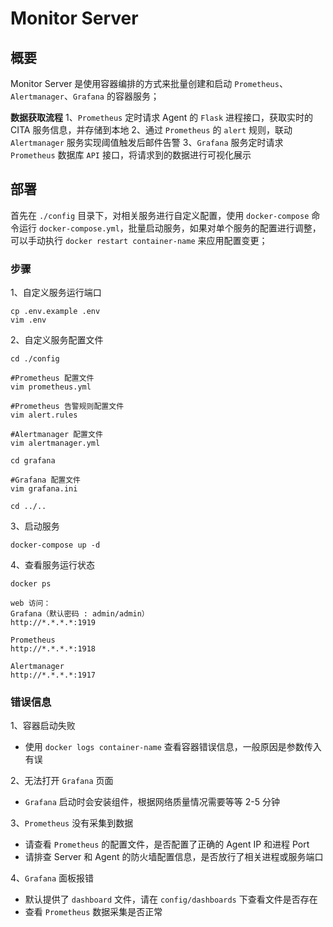 # Monitor Server

## 概要
Monitor Server 是使用容器编排的方式来批量创建和启动 `Prometheus`、`Alertmanager`、`Grafana` 的容器服务；

**数据获取流程**
1、`Prometheus` 定时请求 Agent 的 `Flask` 进程接口，获取实时的 CITA 服务信息，并存储到本地
2、通过 `Prometheus` 的 `alert` 规则，联动 `Alertmanager` 服务实现阈值触发后邮件告警
3、`Grafana` 服务定时请求 `Prometheus` 数据库 `API` 接口，将请求到的数据进行可视化展示

## 部署
首先在 `./config` 目录下，对相关服务进行自定义配置，使用 `docker-compose` 命令运行 `docker-compose.yml`，批量启动服务，如果对单个服务的配置进行调整，可以手动执行 `docker restart container-name` 来应用配置变更；

### 步骤
1、自定义服务运行端口
```
cp .env.example .env
vim .env
```
2、自定义服务配置文件
```
cd ./config

#Prometheus 配置文件
vim prometheus.yml

#Prometheus 告警规则配置文件
vim alert.rules

#Alertmanager 配置文件
vim alertmanager.yml

cd grafana

#Grafana 配置文件
vim grafana.ini

cd ../..
```
3、启动服务
```
docker-compose up -d
```
4、查看服务运行状态
```
docker ps

web 访问：
Grafana（默认密码 : admin/admin）
http://*.*.*.*:1919

Prometheus
http://*.*.*.*:1918

Alertmanager
http://*.*.*.*:1917
```
### 错误信息
1、容器启动失败
* 使用 `docker logs container-name` 查看容器错误信息，一般原因是参数传入有误

2、无法打开 `Grafana` 页面
* `Grafana` 启动时会安装组件，根据网络质量情况需要等等 2-5 分钟

3、`Prometheus` 没有采集到数据
* 请查看 `Prometheus` 的配置文件，是否配置了正确的 Agent IP 和进程 Port
* 请排查 Server 和 Agent 的防火墙配置信息，是否放行了相关进程或服务端口

4、`Grafana` 面板报错
* 默认提供了 `dashboard` 文件，请在 `config/dashboards` 下查看文件是否存在
* 查看 `Prometheus` 数据采集是否正常
